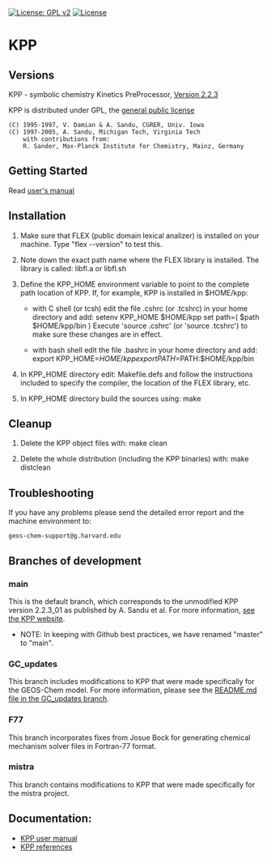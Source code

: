 [![License: GPL v2](https://img.shields.io/badge/License-GPL%20v2-blue.svg)](https://www.gnu.org/licenses/old-licenses/gpl-2.0.en.html) [![License](https://img.shields.io/badge/License-MIT-blue.svg)](https://github.com/geoschem/KPP/blob/GC_updates/LICENSE.txt)

# KPP
## Versions
  KPP - symbolic chemistry Kinetics PreProcessor, [Version 2.2.3](http://www.cs.vt.edu/~asandu/Software/KPP)

  KPP is distributed under GPL, the [general public license](http://www.gnu.org/copyleft/gpl.html)
  
    (C) 1995-1997, V. Damian & A. Sandu, CGRER, Univ. Iowa
    (C) 1997-2005, A. Sandu, Michigan Tech, Virginia Tech
        with contributions from:
        R. Sander, Max-Planck Institute for Chemistry, Mainz, Germany

## Getting Started
   Read [user's manual](https://github.com/KineticPreProcessor/KPP/blob/master/doc/kpp_UserManual.pdf)

## Installation

1. Make sure that FLEX (public domain lexical analizer) is installed
   on your machine. Type "flex --version" to test this.

2. Note down the exact path name where the FLEX library is installed. The
   library is called:
	libfl.a or libfl.sh 

3. Define the KPP_HOME environment variable to point to the complete 
   path location of KPP. If, for example, KPP is installed in $HOME/kpp:

   - with C shell (or tcsh) edit the file .cshrc (or .tcshrc) in your
     home directory and add:
	setenv KPP_HOME $HOME/kpp
	set path=( $path $HOME/kpp/bin )
     Execute 'source .cshrc' (or 'source .tcshrc') to make sure these
     changes are in effect.

   - with bash shell edit the file .bashrc in your home directory and add:
	export KPP_HOME=$HOME/kpp
	export PATH=$PATH:$HOME/kpp/bin

3. In KPP_HOME directory edit: 
	Makefile.defs 
   and follow the instructions included to specify the compiler, 
   the location of the FLEX library, etc.
 
4. In KPP_HOME directory build the sources using:
	make

## Cleanup 

1. Delete the KPP object files with:
	make clean

2. Delete the whole distribution (including the KPP binaries) with:
	make distclean

## Troubleshooting
If you have any problems please send the detailed error report and the machine
environment to:

	geos-chem-support@g.harvard.edu

   ## Branches of development

### main

This is the default branch, which corresponds to the unmodified KPP version 2.2.3_01 as published by A. Sandu et al.  For more information, [see the KPP website](https://people.cs.vt.edu/~asandu/Software/Kpp/).

* NOTE: In keeping with Github best practices, we have renamed "master" to "main".

### GC_updates

This branch includes modifications to KPP that were made specifically for the GEOS-Chem model.  For more information, please see the [README.md file in the GC_updates branch](https://github.com/KineticPreProcessor/KPP/blob/GC_updates/README.md).

### F77

This branch incorporates fixes from Josue Bock for generating chemical mechanism solver files in Fortran-77 format.

### mistra

This branch contains modifications to KPP that were made specifically for the mistra project.


## Documentation:

* [KPP user manual](https://github.com/KineticPreProcessor/KPP/blob/main/doc/kpp_UserManual.pdf)
* [KPP references](https://people.cs.vt.edu/~asandu/Software/Kpp/docsforkpp.htm)
